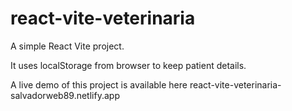 # react-vite-veterinaria
A simple React Vite project.

It uses localStorage from browser to keep patient details.

A live demo of this project is available here react-vite-veterinaria-salvadorweb89.netlify.app
